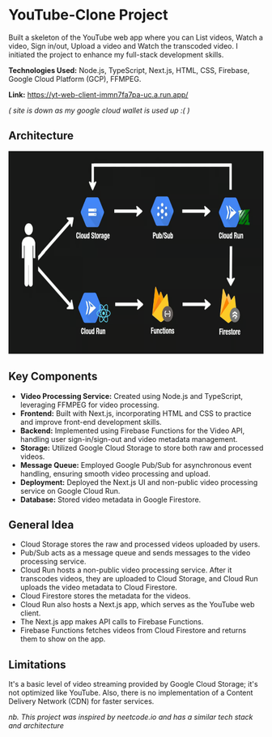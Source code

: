 # YouTube-Clone Project
Built a skeleton of the YouTube web app where you can List videos, Watch a video, Sign in/out, Upload a video and Watch the transcoded video. I initiated the project to enhance my full-stack development skills.

**Technologies Used:** Node.js, TypeScript, Next.js, HTML, CSS, Firebase, Google Cloud Platform (GCP), FFMPEG.

**Link:** https://yt-web-client-immn7fa7pa-uc.a.run.app/

*( site is down as my google cloud wallet is used up :( )*

## Architecture
<img src="assets/yt-clone-architecture.png" width="650" height="400">

## Key Components
- **Video Processing Service:** Created using Node.js and TypeScript, leveraging FFMPEG for video processing.
- **Frontend:** Built with Next.js, incorporating HTML and CSS to practice and improve front-end development skills.
- **Backend:** Implemented using Firebase Functions for the Video API, handling user sign-in/sign-out and video metadata management.
- **Storage:** Utilized Google Cloud Storage to store both raw and processed videos.
- **Message Queue:** Employed Google Pub/Sub for asynchronous event handling, ensuring smooth video processing and upload.
- **Deployment:** Deployed the Next.js UI and non-public video processing service on Google Cloud Run.
- **Database:** Stored video metadata in Google Firestore.

## General Idea
- Cloud Storage stores the raw and processed videos uploaded by users.
- Pub/Sub acts as a message queue and sends messages to the video processing service.
- Cloud Run hosts a non-public video processing service. After it transcodes videos, they are uploaded to Cloud Storage, and Cloud Run uploads the video metadata to Cloud Firestore.
- Cloud Firestore stores the metadata for the videos.
- Cloud Run also hosts a Next.js app, which serves as the YouTube web client.
- The Next.js app makes API calls to Firebase Functions.
- Firebase Functions fetches videos from Cloud Firestore and returns them to show on the app.

## Limitations
It's a basic level of video streaming provided by Google Cloud Storage; it's not optimized like YouTube. Also, there is no implementation of a Content Delivery Network (CDN) for faster services.

*nb. This project was inspired by neetcode.io and has a similar tech stack and architecture*
